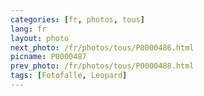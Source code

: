 ```yaml
---
categories: [fr, photos, tous]
lang: fr
layout: photo
next_photo: /fr/photos/tous/P0000486.html
picname: P0000487
prev_photo: /fr/photos/tous/P0000488.html
tags: [Fotofalle, Leopard]
---
```


